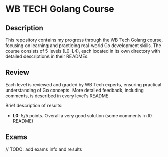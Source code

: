 # WB TECH Golang Course

## Description

This repository contains my progress through the WB Tech Golang course, focusing on learning and practicing real-world Go development skills. The course consists of 5 levels (L0-L4), each located in its own directory with detailed descriptions in their READMEs.

## Review

Each level is reviewed and graded by WB Tech experts, ensuring practical understanding of Go concepts. More detailed feedback, including comments, is described in every level's README.

Brief description of results:
- **L0**: 5/5 points. Overall a very good solution (some comments in l0 README)

## Exams

// TODO: add exams info and results